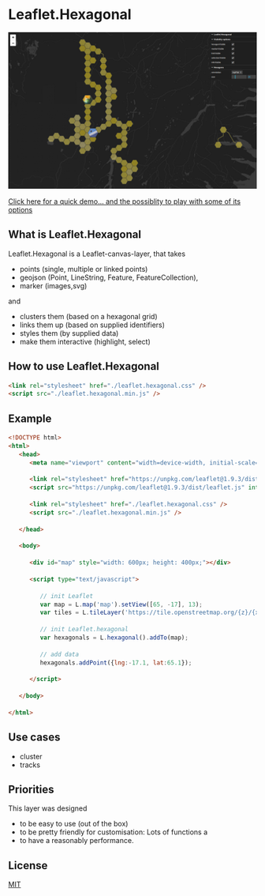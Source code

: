 # Leaflet.Hexagonal

![image](/examples/assets/demo.jpg)


[Click here for a quick demo... and the possiblity to play with some of its options](https://kaynut.github.io/Leaflet.Hexagonal/)



## What is Leaflet.Hexagonal
Leaflet.Hexagonal is a Leaflet-canvas-layer, that takes 
- points (single, multiple or linked points) 
- geojson (Point, LineString, Feature, FeatureCollection),
- marker (images,svg)


and 

- clusters them (based on a hexagonal grid) 
- links them up (based on supplied identifiers)
- styles them (by supplied data)
- make them interactive (highlight, select)




## How to use Leaflet.Hexagonal

```html
<link rel="stylesheet" href="./leaflet.hexagonal.css" />
<script src="./leaflet.hexagonal.min.js" />
```


## Example
```html
<!DOCTYPE html>
<html>
   <head>
      <meta name="viewport" content="width=device-width, initial-scale=1">

      <link rel="stylesheet" href="https://unpkg.com/leaflet@1.9.3/dist/leaflet.css" integrity="sha256-kLaT2GOSpHechhsozzB+flnD+zUyjE2LlfWPgU04xyI=" crossorigin=""/>
      <script src="https://unpkg.com/leaflet@1.9.3/dist/leaflet.js" integrity="sha256-WBkoXOwTeyKclOHuWtc+i2uENFpDZ9YPdf5Hf+D7ewM=" crossorigin=""></script>

      <link rel="stylesheet" href="./leaflet.hexagonal.css" />
      <script src="./leaflet.hexagonal.min.js" />

   </head>

   <body>

      <div id="map" style="width: 600px; height: 400px;"></div>

      <script type="text/javascript">

         // init Leaflet
         var map = L.map('map').setView([65, -17], 13);
         var tiles = L.tileLayer('https://tile.openstreetmap.org/{z}/{x}/{y}.png', { maxZoom: 19, attribution: '&copy; <a href="http://www.openstreetmap.org/copyright">OpenStreetMap</a>' }).addTo(map);

         // init Leaflet.hexagonal
         var hexagonals = L.hexagonal().addTo(map);

         // add data
         hexagonals.addPoint({lng:-17.1, lat:65.1});

      </script>

   </body>

</html>
```

## Use cases
- cluster 
- tracks


## Priorities
This layer was designed  
- to be easy to use (out of the box)
- to be pretty friendly for customisation: Lots of functions a
- to have a reasonably performance. 

## License

[MIT](https://choosealicense.com/licenses/mit/)
